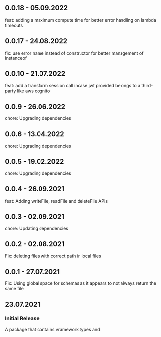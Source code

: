 ## 0.0.18 - 05.09.2022

feat: adding a maximum compute time for better error handling on lambda timeouts

## 0.0.17 - 24.08.2022

fix: use error name instead of constructor for better management of instanceof

## 0.0.10 - 21.07.2022

feat: add a transform session call incase jwt provided belongs to a third-party like aws cognito

## 0.0.9 - 26.06.2022

chore: Upgrading dependencies

## 0.0.6 - 13.04.2022

chore: Upgrading dependencies

## 0.0.5 - 19.02.2022

chore: Upgrading dependencies

## 0.0.4 - 26.09.2021

feat: Adding writeFile, readFile and deleteFile APIs

## 0.0.3 - 02.09.2021

chore: Updating dependencies

## 0.0.2 - 02.08.2021

Fix: deleting files with correct path in local files

## 0.0.1 - 27.07.2021

Fix: Using global space for schemas as it appears to not always return the same file

## 23.07.2021

### Initial Release

A package that contains vramework types and
